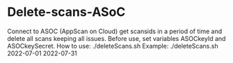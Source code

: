 # Delete-scans-ASoC

Connect to ASOC (AppScan on Cloud) get scansids in a period of time and delete all scans keeping all issues.
Before use, set variables ASOCkeyId and ASOCkeySecret.
How to use:
./deleteScans.sh <startDate> <endDate>
Example:
./deleteScans.sh 2022-07-01 2022-07-31
